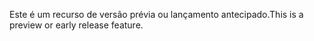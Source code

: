 <span data-ttu-id="a8392-101">Este é um recurso de versão prévia ou lançamento antecipado.</span><span class="sxs-lookup"><span data-stu-id="a8392-101">This is a preview or early release feature.</span></span>